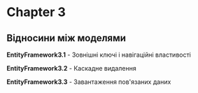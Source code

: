 # Chapter 3
## Відносини між моделями

**EntityFramework3.1** - Зовнішні ключі і навігаційні властивості

**EntityFramework3.2** - Каскадне видалення

**EntityFramework3.3** - Завантаження пов'язаних даних
